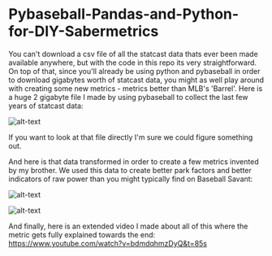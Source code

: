 # Pybaseball-Pandas-and-Python-for-DIY-Sabermetrics
You can't download a csv file of all the statcast data thats ever been made available anywhere, but with the code in this repo its very straightforward. On top of that, since you'll already be using python and pybaseball in order to download gigabytes worth of statcast data, you might as well play around with creating some new metrics - metrics better than MLB's 'Barrel'. Here is a huge 2 gigabyte file I made by using pybaseball to collect the last few years of statcast data:

![alt-text](https://github.com/kelmensonj/Pybaseball-Pandas-and-Python-for-DIY-Sabermetrics/blob/main/big_baseball.gif)

If you want to look at that file directly I'm sure we could figure something out.

And here is that data transformed in order to create a few metrics invented by my brother. We used this data to create better park factors and better indicators of raw power than you might typically find on Baseball Savant:

![alt-text](https://github.com/kelmensonj/Pybaseball-Pandas-and-Python-for-DIY-Sabermetrics/blob/main/transformed.gif)

![alt-text](https://github.com/kelmensonj/Pybaseball-Pandas-and-Python-for-DIY-Sabermetrics/blob/master/transformed.gif)

And finally, here is an extended video I made about all of this where the metric gets fully explained towards the end: https://www.youtube.com/watch?v=bdmdqhmzDyQ&t=85s



